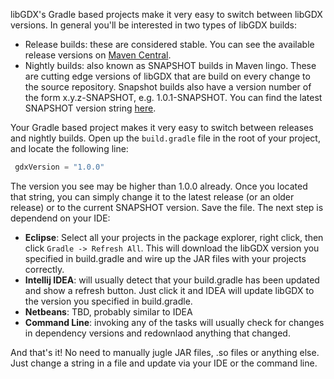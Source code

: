 libGDX's Gradle based projects make it very easy to switch between libGDX versions. In general you'll be interested in two types of libGDX builds:

* Release builds: these are considered stable. You can see the available release versions on [Maven Central](http://search.maven.org/#search%7Cgav%7C1%7Cg%3A%22com.badlogicgames.gdx%22%20AND%20a%3A%22gdx%22).
* Nightly builds: also known as SNAPSHOT builds in Maven lingo. These are cutting edge versions of libGDX that are build on every change to the source repository. Snapshot builds also have a version number of the form x.y.z-SNAPSHOT, e.g. 1.0.1-SNAPSHOT. You can find the latest SNAPSHOT version string [here](https://github.com/libgdx/libgdx/blob/master/pom.xml#L13).

Your Gradle based project makes it very easy to switch between releases and nightly builds. Open up the `build.gradle` file in the root of your project, and locate the following line:

```Groovy
 gdxVersion = "1.0.0"
```

The version you see may be higher than 1.0.0 already. Once you located that string, you can simply change it to the latest release (or an older release) or to the current SNAPSHOT version. Save the file. The next step is dependend on your IDE:

* **Eclipse**: Select all your projects in the package explorer, right click, then click `Gradle -> Refresh All`. This will download the libGDX version you specified in build.gradle and wire up the JAR files with your projects correctly.
* **Intellij IDEA**: will usually detect that your build.gradle has been updated and show a refresh button. Just click it and IDEA will update libGDX to the version you specified in build.gradle.
* **Netbeans**: TBD, probably similar to IDEA
* **Command Line**: invoking any of the tasks will usually check for changes in dependency versions and redownlaod anything that changed.

And that's it! No need to manually jugle JAR files, .so files or anything else. Just change a string in a file and update via your IDE or the command line.